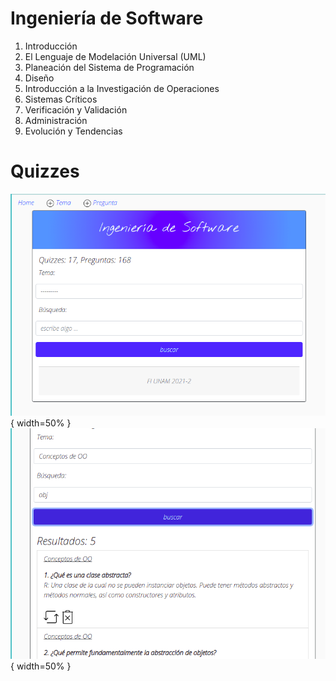 # Ingeniería de Software

1. Introducción 
2. El Lenguaje de Modelación Universal (UML) 
3. Planeación del Sistema de Programación
4. Diseño
5. Introducción a la Investigación de Operaciones 
6. Sistemas Críticos
7. Verificación y Validación 
8. Administración
9. Evolución y Tendencias 

# Quizzes

![](screenshots/q1.png){ width=50% } ![](screenshots/q2.png){ width=50% }
